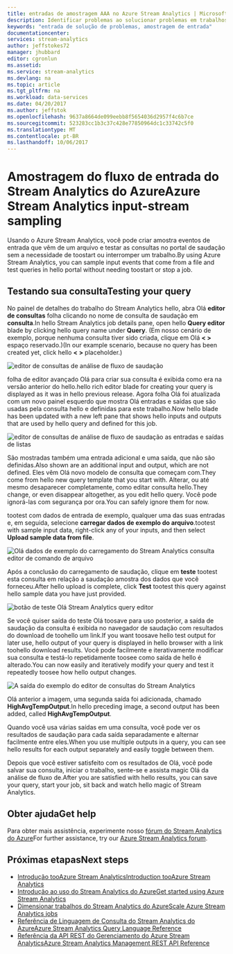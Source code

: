 ```yaml
---
title: entradas de amostragem AAA no Azure Stream Analytics | Microsoft Docs
description: Identificar problemas ao solucionar problemas em trabalhos do Stream Analytics.
keywords: "entrada de solução de problemas, amostragem de entrada"
documentationcenter: 
services: stream-analytics
author: jeffstokes72
manager: jhubbard
editor: cgronlun
ms.assetid: 
ms.service: stream-analytics
ms.devlang: na
ms.topic: article
ms.tgt_pltfrm: na
ms.workload: data-services
ms.date: 04/20/2017
ms.author: jeffstok
ms.openlocfilehash: 9637a8664de099eebb8f5654036d2957f4c6b7ce
ms.sourcegitcommit: 523283cc1b3c37c428e77850964dc1c33742c5f0
ms.translationtype: MT
ms.contentlocale: pt-BR
ms.lasthandoff: 10/06/2017
---
```

# <a name="azure-stream-analytics-input-stream-sampling"></a><span data-ttu-id="a6838-104">Amostragem do fluxo de entrada do Stream Analytics do Azure</span><span class="sxs-lookup"><span data-stu-id="a6838-104">Azure Stream Analytics input-stream sampling</span></span>

<span data-ttu-id="a6838-105">Usando o Azure Stream Analytics, você pode criar amostra eventos de entrada que vêm de um arquivo e testar as consultas no portal de saudação sem a necessidade de toostart ou interromper um trabalho.</span><span class="sxs-lookup"><span data-stu-id="a6838-105">By using Azure Stream Analytics, you can sample input events that come from a file and test queries in hello portal without needing toostart or stop a job.</span></span>

## <a name="testing-your-query"></a><span data-ttu-id="a6838-106">Testando sua consulta</span><span class="sxs-lookup"><span data-stu-id="a6838-106">Testing your query</span></span>

<span data-ttu-id="a6838-107">No painel de detalhes do trabalho do Stream Analytics hello, abra Olá **editor de consultas** folha clicando no nome de consulta de saudação em **consulta**.</span><span class="sxs-lookup"><span data-stu-id="a6838-107">In hello Stream Analytics job details pane, open hello **Query editor** blade by clicking hello query name under **Query**.</span></span> <span data-ttu-id="a6838-108">(Em nosso cenário de exemplo, porque nenhuma consulta tiver sido criada, clique em Olá **< >** espaço reservado.)</span><span class="sxs-lookup"><span data-stu-id="a6838-108">(In our example scenario, because no query has been created yet, click hello **< >** placeholder.)</span></span>

![editor de consultas de análise de fluxo de saudação](media/stream-analytics-sample-data-input/stream-analytics-query-editor.png)

<span data-ttu-id="a6838-110">folha de editor avançado Olá para criar sua consulta é exibida como era na versão anterior do hello.</span><span class="sxs-lookup"><span data-stu-id="a6838-110">hello rich editor blade for creating your query is displayed as it was in hello previous release.</span></span> <span data-ttu-id="a6838-111">Agora folha Olá foi atualizada com um novo painel esquerdo que mostra Olá entradas e saídas que são usadas pela consulta hello e definidas para este trabalho.</span><span class="sxs-lookup"><span data-stu-id="a6838-111">Now hello blade has been updated with a new left pane that shows hello inputs and outputs that are used by hello query and defined for this job.</span></span>

![editor de consultas de análise de fluxo de saudação as entradas e saídas de listas](media/stream-analytics-sample-data-input/stream-analytics-query-editor-highlight.png)

<span data-ttu-id="a6838-113">São mostradas também uma entrada adicional e uma saída, que não são definidas.</span><span class="sxs-lookup"><span data-stu-id="a6838-113">Also shown are an additional input and output, which are not defined.</span></span> <span data-ttu-id="a6838-114">Eles vêm Olá novo modelo de consulta que começam com.</span><span class="sxs-lookup"><span data-stu-id="a6838-114">They come from hello new query template that you start with.</span></span> <span data-ttu-id="a6838-115">Alterar, ou até mesmo desaparecer completamente, como editar consulta hello.</span><span class="sxs-lookup"><span data-stu-id="a6838-115">They change, or even disappear altogether, as you edit hello query.</span></span> <span data-ttu-id="a6838-116">Você pode ignorá-las com segurança por ora.</span><span class="sxs-lookup"><span data-stu-id="a6838-116">You can safely ignore them for now.</span></span>

<span data-ttu-id="a6838-117">tootest com dados de entrada de exemplo, qualquer uma das suas entradas e, em seguida, selecione **carregar dados de exemplo do arquivo**.</span><span class="sxs-lookup"><span data-stu-id="a6838-117">tootest with sample input data, right-click any of your inputs, and then select **Upload sample data from file**.</span></span>

![Olá dados de exemplo do carregamento do Stream Analytics consulta editor de comando de arquivo](media/stream-analytics-sample-data-input/stream-analytics-query-editor-upload.png)

<span data-ttu-id="a6838-119">Após a conclusão do carregamento de saudação, clique em **teste** tootest esta consulta em relação a saudação amostra dos dados que você forneceu.</span><span class="sxs-lookup"><span data-stu-id="a6838-119">After hello upload is complete, click **Test** tootest this query against hello sample data you have just provided.</span></span>

![botão de teste Olá Stream Analytics query editor](media/stream-analytics-sample-data-input/stream-analytics-query-editor-test.png)

<span data-ttu-id="a6838-121">Se você quiser saída do teste Olá toosave para uso posterior, a saída de saudação da consulta é exibida no navegador de saudação com resultados do download de toohello um link.</span><span class="sxs-lookup"><span data-stu-id="a6838-121">If you want toosave hello test output for later use, hello output of your query is displayed in hello browser with a link toohello download results.</span></span> <span data-ttu-id="a6838-122">Você pode facilmente e iterativamente modificar sua consulta e testá-lo repetidamente toosee como saída de hello é alterado.</span><span class="sxs-lookup"><span data-stu-id="a6838-122">You can now easily and iteratively modify your query and test it repeatedly toosee how hello output changes.</span></span>

![A saída do exemplo do editor de consultas do Stream Analytics](media/stream-analytics-sample-data-input/stream-analytics-query-editor-samples-output.png)

<span data-ttu-id="a6838-124">Olá anterior a imagem, uma segunda saída foi adicionada, chamado **HighAvgTempOutput**.</span><span class="sxs-lookup"><span data-stu-id="a6838-124">In hello preceding image, a second output has been added, called **HighAvgTempOutput**.</span></span>

<span data-ttu-id="a6838-125">Quando você usa várias saídas em uma consulta, você pode ver os resultados de saudação para cada saída separadamente e alternar facilmente entre eles.</span><span class="sxs-lookup"><span data-stu-id="a6838-125">When you use multiple outputs in a query, you can see hello results for each output separately and easily toggle between them.</span></span>

<span data-ttu-id="a6838-126">Depois que você estiver satisfeito com os resultados de Olá, você pode salvar sua consulta, iniciar o trabalho, sente-se e assista magic Olá da análise de fluxo de.</span><span class="sxs-lookup"><span data-stu-id="a6838-126">After you are satisfied with hello results, you can save your query, start your job, sit back and watch hello magic of Stream Analytics.</span></span>

## <a name="get-help"></a><span data-ttu-id="a6838-127">Obter ajuda</span><span class="sxs-lookup"><span data-stu-id="a6838-127">Get help</span></span>

<span data-ttu-id="a6838-128">Para obter mais assistência, experimente nosso [fórum do Stream Analytics do Azure](https://social.msdn.microsoft.com/Forums/en-US/home?forum=AzureStreamAnalytics)</span><span class="sxs-lookup"><span data-stu-id="a6838-128">For further assistance, try our [Azure Stream Analytics forum](https://social.msdn.microsoft.com/Forums/en-US/home?forum=AzureStreamAnalytics).</span></span>

## <a name="next-steps"></a><span data-ttu-id="a6838-129">Próximas etapas</span><span class="sxs-lookup"><span data-stu-id="a6838-129">Next steps</span></span>
* [<span data-ttu-id="a6838-130">Introdução tooAzure Stream Analytics</span><span class="sxs-lookup"><span data-stu-id="a6838-130">Introduction tooAzure Stream Analytics</span></span>](stream-analytics-introduction.md)
* [<span data-ttu-id="a6838-131">Introdução ao uso do Stream Analytics do Azure</span><span class="sxs-lookup"><span data-stu-id="a6838-131">Get started using Azure Stream Analytics</span></span>](stream-analytics-real-time-fraud-detection.md)
* [<span data-ttu-id="a6838-132">Dimensionar trabalhos do Stream Analytics do Azure</span><span class="sxs-lookup"><span data-stu-id="a6838-132">Scale Azure Stream Analytics jobs</span></span>](stream-analytics-scale-jobs.md)
* [<span data-ttu-id="a6838-133">Referência de Linguagem de Consulta do Stream Analytics do Azure</span><span class="sxs-lookup"><span data-stu-id="a6838-133">Azure Stream Analytics Query Language Reference</span></span>](https://msdn.microsoft.com/library/azure/dn834998.aspx)
* [<span data-ttu-id="a6838-134">Referência da API REST do Gerenciamento do Azure Stream Analytics</span><span class="sxs-lookup"><span data-stu-id="a6838-134">Azure Stream Analytics Management REST API Reference</span></span>](https://msdn.microsoft.com/library/azure/dn835031.aspx)
